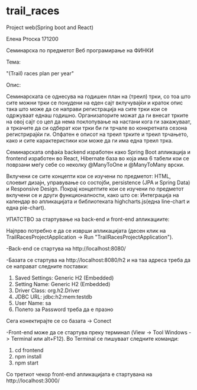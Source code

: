# trail_races
Project web(Spring boot and React)

Елена Ртоска 171200

Семинарска по предметот Веб програмирање на ФИНКИ

Тема: 

"(Trail) races plan per year"


Опис:

Семинарската се однесува на годишен план на (треил) трки, со тоа што сите можни трки се понудени на еден сајт вклучувајќи и краток 
опис така што може да се направи регистрација на сите трки кои се одржуваат еднаш годишно. 
Организаторите можат да ги внесат трките на овој сајт со цел да нема поклопување на настани кога ги закажуваат, а тркачите
да си одберат кои трки би ги трчале во конкретната сезона  регистрирајќи ги.
Опфатен е описот на треил трките и треил трчањето, како и сите карактеристики кои може да ги има една треил трка.

Семинарската опфаќа backend изработен како Spring Boot апликација и frontend изработен во React, Hibernate база во која има 6 табели кои
се поврзани меѓу себе со неколку @ManyToOne и @ManyToMany врски. 

Вклучени се сите концепти кои се изучени по предметот: HTML, слоевит дизајн, управување со состојби, persistence (JPA и Spring Data) и
Responsive Design.
Покрај концептите кои се изучени по предметот вклучени се и други функционалности, како што се: 
Интеграција на календар во апликацијата и библиотеката highcharts.js(една line-chart и една pie-chart).



УПАТСТВО за стартување на back-end и front-end апликациите:

Најпрво потребно е да се изврши апликацијата (десен клик на TrailRacesProjectApplication -> Run "TrailRacesProjectApplication").

-Back-end се стартува на http://localhost:8080/

-Базата се стартува на http://localhost:8080/h2 и на таа адреса треба да се направат следните поставки:
1) Saved Settings: Generic H2 (Embedded)
2) Setting Name: Generic H2 (Embedded)
3) Driver Class: org.h2.Driver
4) JDBC URL: jdbc:h2:mem:testdb
5) User Name: sa
6) Полето за Password треба да е празно

Сега конектирајте се со базата -> Conect

-Front-end може да се стартува преку терминал (View -> Tool Windows -> Terminal или alt+F12). Во Terminal се пишуваат следните команди:
1) cd frontend
2) npm install
3) npm start

Со третиот чекор front-end апликацијата е стартувана на http://localhost:3000/





